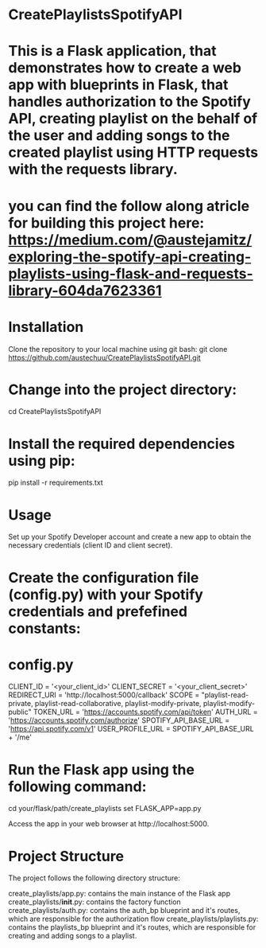 # CreatePlaylistsSpotifyAPI

# This is a Flask application, that demonstrates how to create a web app with blueprints in Flask, that handles authorization to the Spotify API, creating playlist on the behalf of the user and adding songs to the created playlist using  HTTP requests with the requests library.

# you can find the follow along atricle for building this project here: https://medium.com/@austejamitz/exploring-the-spotify-api-creating-playlists-using-flask-and-requests-library-604da7623361

# Installation
Clone the repository to your local machine using git bash:
git clone https://github.com/austechuu/CreatePlaylistsSpotifyAPI.git


# Change into the project directory:
cd CreatePlaylistsSpotifyAPI


# Install the required dependencies using pip:
pip install -r requirements.txt


# Usage
Set up your Spotify Developer account and create a new app to obtain the necessary credentials (client ID and client secret).

# Create the configuration file (config.py) with your Spotify credentials and prefefined constants:
# config.py
CLIENT_ID = '<your_client_id>'
CLIENT_SECRET = '<your_client_secret>'
REDIRECT_URI = 'http://localhost:5000/callback'
SCOPE = "playlist-read-private, playlist-read-collaborative, playlist-modify-private, playlist-modify-public"
TOKEN_URL = 'https://accounts.spotify.com/api/token'
AUTH_URL = 'https://accounts.spotify.com/authorize'
SPOTIFY_API_BASE_URL = 'https://api.spotify.com/v1'
USER_PROFILE_URL = SPOTIFY_API_BASE_URL + '/me'



# Run the Flask app using the following command:
cd your/flask/path/create_playlists
set FLASK_APP=app.py

Access the app in your web browser at http://localhost:5000.

# Project Structure
The project follows the following directory structure:

create_playlists/app.py: contains the main instance of the Flask app
create_playlists/__init__.py: contains the factory function
create_playlists/auth.py: contains the auth_bp blueprint and it's routes, which are responsible for the authorization flow
create_playlists/playlists.py: contains the playlists_bp blueprint and it's routes, which are responsible for creating and adding songs to a playlist.
